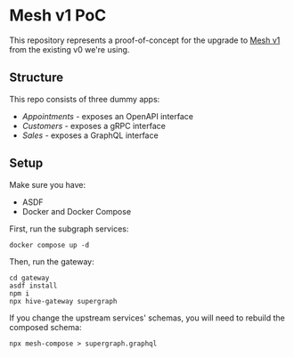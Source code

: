 # Mesh v1 PoC

This repository represents a proof-of-concept for the upgrade to [Mesh v1](https://the-guild.dev/graphql/mesh) from the existing v0 we're using.

## Structure

This repo consists of three dummy apps:

- _Appointments_ - exposes an OpenAPI interface
- _Customers_ - exposes a gRPC interface
- _Sales_ - exposes a GraphQL interface

## Setup

Make sure you have:

- ASDF
- Docker and Docker Compose

First, run the subgraph services:

```
docker compose up -d
```

Then, run the gateway:

```
cd gateway
asdf install
npm i
npx hive-gateway supergraph
```

If you change the upstream services' schemas, you will need to rebuild the composed schema:

```
npx mesh-compose > supergraph.graphql
```
